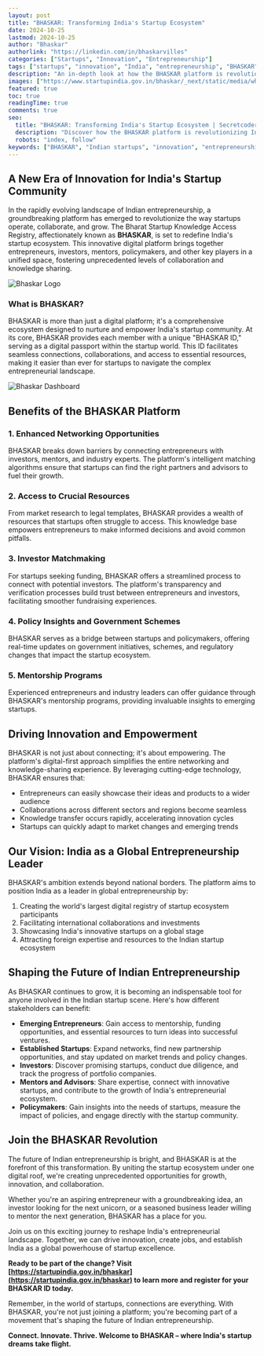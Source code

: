 ```yaml
---
layout: post
title: "BHASKAR: Transforming India's Startup Ecosystem"
date: 2024-10-25
lastmod: 2024-10-25
author: "Bhaskar"
authorlink: "https://linkedin.com/in/bhaskarvilles"
categories: ["Startups", "Innovation", "Entrepreneurship"]
tags: ["startups", "innovation", "India", "entrepreneurship", "BHASKAR"]
description: "An in-depth look at how the BHASKAR platform is revolutionizing India's startup ecosystem, fostering innovation and empowering entrepreneurs across the country."
images: ["https://www.startupindia.gov.in/bhaskar/_next/static/media/whitelogo.d3a59805.png"]
featured: true
toc: true
readingTime: true
comments: true
seo:
  title: "BHASKAR: Transforming India's Startup Ecosystem | Secretcoder | Innovation"
  description: "Discover how the BHASKAR platform is revolutionizing India's startup landscape, driving innovation and empowering entrepreneurs nationwide."
  robots: "index, follow"
keywords: ["BHASKAR", "Indian startups", "innovation", "entrepreneurship", "startup ecosystem", "technology", "business incubation", "venture capital"]
---
```


## A New Era of Innovation for India's Startup Community

In the rapidly evolving landscape of Indian entrepreneurship, a groundbreaking platform has emerged to revolutionize the way startups operate, collaborate, and grow. The Bharat Startup Knowledge Access Registry, affectionately known as **BHASKAR**, is set to redefine India's startup ecosystem. This innovative digital platform brings together entrepreneurs, investors, mentors, policymakers, and other key players in a unified space, fostering unprecedented levels of collaboration and knowledge sharing.

![Bhaskar Logo](https://www.startupindia.gov.in/bhaskar/_next/static/media/whitelogo.d3a59805.png)
### What is BHASKAR?

BHASKAR is more than just a digital platform; it's a comprehensive ecosystem designed to nurture and empower India's startup community. At its core, BHASKAR provides each member with a unique "BHASKAR ID," serving as a digital passport within the startup world. This ID facilitates seamless connections, collaborations, and access to essential resources, making it easier than ever for startups to navigate the complex entrepreneurial landscape.

![Bhaskar Dashboard](https://www.startupindia.gov.in/content/dam/invest-india/BannerImages/Startup-dis.png)

## Benefits of the BHASKAR Platform

### 1. Enhanced Networking Opportunities

BHASKAR breaks down barriers by connecting entrepreneurs with investors, mentors, and industry experts. The platform's intelligent matching algorithms ensure that startups can find the right partners and advisors to fuel their growth.

### 2. Access to Crucial Resources

From market research to legal templates, BHASKAR provides a wealth of resources that startups often struggle to access. This knowledge base empowers entrepreneurs to make informed decisions and avoid common pitfalls.

### 3. Investor Matchmaking

For startups seeking funding, BHASKAR offers a streamlined process to connect with potential investors. The platform's transparency and verification processes build trust between entrepreneurs and investors, facilitating smoother fundraising experiences.

### 4. Policy Insights and Government Schemes

BHASKAR serves as a bridge between startups and policymakers, offering real-time updates on government initiatives, schemes, and regulatory changes that impact the startup ecosystem.

### 5. Mentorship Programs

Experienced entrepreneurs and industry leaders can offer guidance through BHASKAR's mentorship programs, providing invaluable insights to emerging startups.

## Driving Innovation and Empowerment

BHASKAR is not just about connecting; it's about empowering. The platform's digital-first approach simplifies the entire networking and knowledge-sharing experience. By leveraging cutting-edge technology, BHASKAR ensures that:

- Entrepreneurs can easily showcase their ideas and products to a wider audience
- Collaborations across different sectors and regions become seamless
- Knowledge transfer occurs rapidly, accelerating innovation cycles
- Startups can quickly adapt to market changes and emerging trends

## Our Vision: India as a Global Entrepreneurship Leader

BHASKAR's ambition extends beyond national borders. The platform aims to position India as a leader in global entrepreneurship by:

1. Creating the world's largest digital registry of startup ecosystem participants
2. Facilitating international collaborations and investments
3. Showcasing India's innovative startups on a global stage
4. Attracting foreign expertise and resources to the Indian startup ecosystem

## Shaping the Future of Indian Entrepreneurship

As BHASKAR continues to grow, it is becoming an indispensable tool for anyone involved in the Indian startup scene. Here's how different stakeholders can benefit:

- **Emerging Entrepreneurs**: Gain access to mentorship, funding opportunities, and essential resources to turn ideas into successful ventures.
- **Established Startups**: Expand networks, find new partnership opportunities, and stay updated on market trends and policy changes.
- **Investors**: Discover promising startups, conduct due diligence, and track the progress of portfolio companies.
- **Mentors and Advisors**: Share expertise, connect with innovative startups, and contribute to the growth of India's entrepreneurial ecosystem.
- **Policymakers**: Gain insights into the needs of startups, measure the impact of policies, and engage directly with the startup community.

## Join the BHASKAR Revolution

The future of Indian entrepreneurship is bright, and BHASKAR is at the forefront of this transformation. By uniting the startup ecosystem under one digital roof, we're creating unprecedented opportunities for growth, innovation, and collaboration.

Whether you're an aspiring entrepreneur with a groundbreaking idea, an investor looking for the next unicorn, or a seasoned business leader willing to mentor the next generation, BHASKAR has a place for you.

Join us on this exciting journey to reshape India's entrepreneurial landscape. Together, we can drive innovation, create jobs, and establish India as a global powerhouse of startup excellence.

**Ready to be part of the change? Visit [https://startupindia.gov.in/bhaskar](https://startupindia.gov.in/bhaskar) to learn more and register for your BHASKAR ID today.**

Remember, in the world of startups, connections are everything. With BHASKAR, you're not just joining a platform; you're becoming part of a movement that's shaping the future of Indian entrepreneurship.

**Connect. Innovate. Thrive. Welcome to BHASKAR – where India's startup dreams take flight.**

